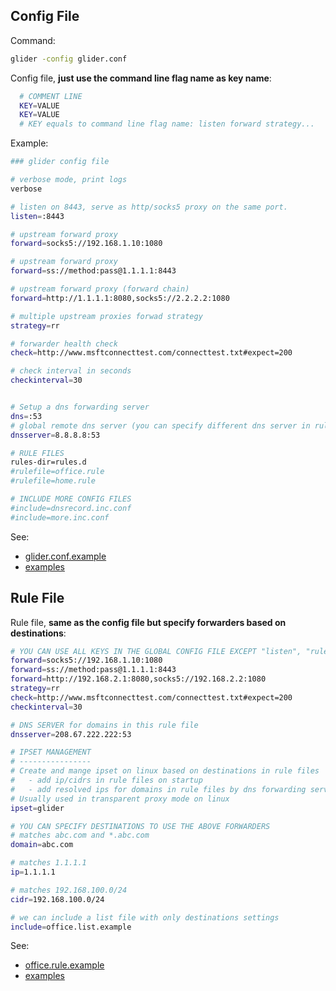 
## Config File 
Command:
```bash
glider -config glider.conf
```
Config file, **just use the command line flag name as key name**:
```bash
  # COMMENT LINE
  KEY=VALUE
  KEY=VALUE
  # KEY equals to command line flag name: listen forward strategy...
```

Example:
```bash
### glider config file

# verbose mode, print logs
verbose

# listen on 8443, serve as http/socks5 proxy on the same port.
listen=:8443

# upstream forward proxy
forward=socks5://192.168.1.10:1080

# upstream forward proxy
forward=ss://method:pass@1.1.1.1:8443

# upstream forward proxy (forward chain)
forward=http://1.1.1.1:8080,socks5://2.2.2.2:1080

# multiple upstream proxies forwad strategy
strategy=rr

# forwarder health check
check=http://www.msftconnecttest.com/connecttest.txt#expect=200

# check interval in seconds
checkinterval=30


# Setup a dns forwarding server
dns=:53
# global remote dns server (you can specify different dns server in rule file)
dnsserver=8.8.8.8:53

# RULE FILES
rules-dir=rules.d
#rulefile=office.rule
#rulefile=home.rule

# INCLUDE MORE CONFIG FILES
#include=dnsrecord.inc.conf
#include=more.inc.conf
```
See:
- [glider.conf.example](glider.conf.example)
- [examples](examples)

## Rule File
Rule file, **same as the config file but specify forwarders based on destinations**:
```bash
# YOU CAN USE ALL KEYS IN THE GLOBAL CONFIG FILE EXCEPT "listen", "rulefile"
forward=socks5://192.168.1.10:1080
forward=ss://method:pass@1.1.1.1:8443
forward=http://192.168.2.1:8080,socks5://192.168.2.2:1080
strategy=rr
check=http://www.msftconnecttest.com/connecttest.txt#expect=200
checkinterval=30

# DNS SERVER for domains in this rule file
dnsserver=208.67.222.222:53

# IPSET MANAGEMENT
# ----------------
# Create and mange ipset on linux based on destinations in rule files
#   - add ip/cidrs in rule files on startup
#   - add resolved ips for domains in rule files by dns forwarding server 
# Usually used in transparent proxy mode on linux
ipset=glider

# YOU CAN SPECIFY DESTINATIONS TO USE THE ABOVE FORWARDERS
# matches abc.com and *.abc.com
domain=abc.com

# matches 1.1.1.1
ip=1.1.1.1

# matches 192.168.100.0/24
cidr=192.168.100.0/24

# we can include a list file with only destinations settings
include=office.list.example

```
See:
- [office.rule.example](rules.d/office.rule.example)
- [examples](examples)
